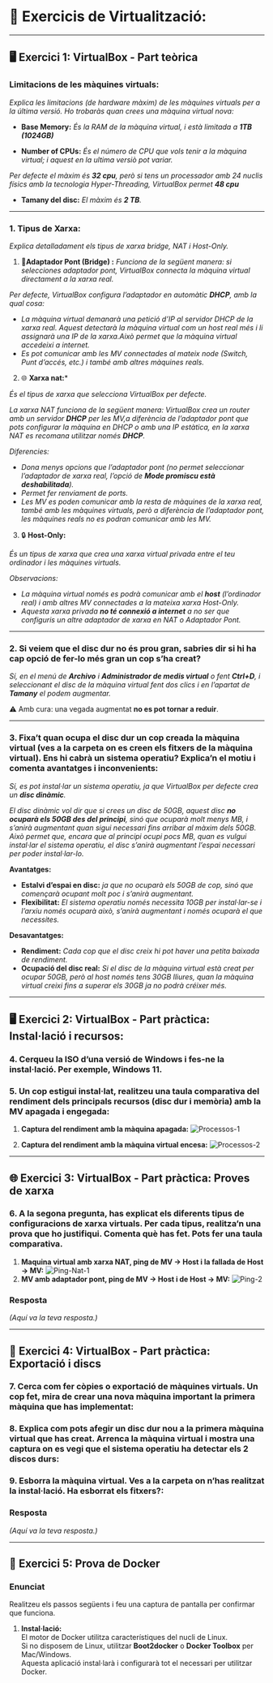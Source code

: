 # 📘 Exercicis de Virtualització:
---
## 🖥️ Exercici 1: VirtualBox - Part teòrica

### Limitacions de les màquines virtuals:
*Explica les limitacions (de hardware màxim) de les màquines virtuals per a la última versió. Ho trobaràs quan crees una màquina virtual nova:*
- **Base Memory:** *És la RAM de la màquina virtual, i està limitada a **1TB (1024GB)***
 
- **Number of CPUs:** *És el número de CPU que vols tenir a la màquina virtual; i aquest en la ultima versiò pot variar.*

*Per defecte el màxim és **32 cpu**, però si tens un processador amb 24 nuclis físics amb la tecnologia Hyper-Threading, VirtualBox permet **48 cpu***

- **Tamany del disc:** *El màxim és **2 TB**.*

---
### 1. Tipus de Xarxa:
*Explica detalladament els tipus de xarxa bridge, NAT i Host-Only.*
1. 🌉**Adaptador Pont (Bridge) :**
   *Funciona de la següent manera: si selecciones adaptador pont, VirtualBox connecta la màquina virtual directament a la xarxa real.*
 
  *Per defecte, VirtualBox configura l’adaptador en automàtic **DHCP**, amb la qual cosa:*
- *La màquina virtual demanarà una petició d’IP al servidor DHCP de la xarxa real. Aquest detectarà la màquina virtual com un host real més i li assignarà una IP de la xarxa.Això permet que la màquina virtual accedeixi a internet.*  
- *Es pot comunicar amb les MV connectades al mateix node (Switch, Punt d’accés, etc.) i també amb altres màquines reals.*

2. 🌐 **Xarxa nat:***

*És el tipus de xarxa que selecciona VirtualBox per defecte.*

*La xarxa NAT funciona de la següent manera:* *VirtualBox crea un router amb un servidor **DHCP** per les MV,a diferència de l’adaptador pont que pots configurar la màquina en DHCP o amb una IP estàtica, en la xarxa NAT es recomana utilitzar només **DHCP**.*

*Diferencies:*
- *Dona menys opcions que l’adaptador pont (no permet seleccionar l’adaptador de xarxa real, l’opció de **Mode promiscu està deshabilitada**).*
- *Permet fer renviament de ports.*
- *Les MV es poden comunicar amb la resta de màquines de la xarxa real, també amb les màquines virtuals, però a diferència de l’adaptador pont, les màquines reals no es podran comunicar amb les MV.*
 

3. 🔒 **Host-Only:**
   
*És un tipus de xarxa que crea una xarxa virtual privada entre el teu ordinador i les màquines virtuals.*

*Observacions:*
- *La màquina virtual només es podrà comunicar amb el **host** (l’ordinador real) i amb altres MV connectades a la mateixa xarxa Host-Only.*
- *Aquesta xarxa privada **no té connexió a internet** a no ser que configuris un altre adaptador de xarxa en NAT o Adaptador Pont.*

----
### 2. Si veiem que el disc dur no és prou gran, sabries dir si hi ha cap opció de fer-lo més gran un cop s’ha creat?

*Sí, en el menú de **Archivo** i **Administrador de medis virtual** o fent **Ctrl+D**, i seleccionant el disc de la màquina virtual fent dos clics i en l’apartat de **Tamany** el podem augmentar.*  

⚠️ Amb cura: una vegada augmentat **no es pot tornar a reduir**.

---
### 3. Fixa’t quan ocupa el disc dur un cop creada la màquina virtual (ves a la carpeta on es creen els fitxers de la màquina virtual). Ens hi cabrà un sistema operatiu? Explica’n el motiu i comenta avantatges i inconvenients:

*Sí, es pot instal·lar un sistema operatiu, ja que VirtualBox per defecte crea un **disc dinàmic**.* 

*El disc dinàmic vol dir que si crees un disc de 50GB, aquest disc **no ocuparà els 50GB des del principi**, sinó que ocuparà molt menys MB, i s’anirà augmentant quan sigui necessari fins arribar al màxim dels 50GB.*
*Això permet que, encara que al principi ocupi pocs MB, quan es vulgui instal·lar el sistema operatiu, el disc s’anirà augmentant l’espai necessari per poder instal·lar-lo.*

**Avantatges:**  
- **Estalvi d’espai en disc:** *ja que no ocuparà els 50GB de cop, sinó que començarà ocupant molt poc i s’anirà augmentant.* 
- **Flexibilitat:** *El sistema operatiu només necessita 10GB per instal·lar-se i l’arxiu només ocuparà això, s’anirà augmentant i només ocuparà el que necessites.*

**Desavantatges:**  
- **Rendiment:** *Cada cop que el disc creix hi pot haver una petita baixada de rendiment.*  
- **Ocupació del disc real:** *Si el disc de la màquina virtual està creat per ocupar 50GB, però al host només tens 30GB lliures, quan la màquina virtual creixi fins a superar els 30GB ja no podrà créixer més.*

---
## 🖥️ Exercici 2: VirtualBox - Part pràctica: Instal·lació i recursos:

### 4. Cerqueu la ISO d’una versió de Windows i fes-ne la instal·lació. Per exemple, Windows 11.  
### 5. Un cop estigui instal·lat, realitzeu una taula comparativa del rendiment dels principals recursos (disc dur i memòria) amb la MV apagada i engegada:
1. **Captura del rendiment amb la màquina apagada:**
![Processos-1](./Captures/Processos-1.png) 

2. **Captura del rendiment amb la màquina virtual encesa:**
![Processos-2](./Captures/Processos-2.png) 

---


## 🌐 Exercici 3: VirtualBox - Part pràctica: Proves de xarxa

### 6. A la segona pregunta, has explicat els diferents tipus de configuracions de xarxa virtuals. Per cada tipus, realitza’n una prova que ho justifiqui. Comenta què has fet. Pots fer una taula comparativa.

1. **Maquina virtual amb xarxa NAT, ping de MV -> Host i la fallada de Host -> MV:**
![Ping-Nat-1](./Captures/Ping-Nat-1.png) 
1. **MV amb adaptador pont, ping de MV -> Host i de Host -> MV:**
![Ping-2](./Captures/Ping-2.png)

### Resposta
*(Aquí va la teva resposta.)*

---

## 💾 Exercici 4: VirtualBox - Part pràctica: Exportació i discs

### 7. Cerca com fer còpies o exportació de màquines virtuals. Un cop fet, mira de crear una nova màquina important la primera màquina que has implementat:

### 8. Explica com pots afegir un disc dur nou a la primera màquina virtual que has creat. Arrenca la màquina virtual i mostra una captura on es vegi que el sistema operatiu ha detectar els 2 discos durs:
### 9. Esborra la màquina virtual. Ves a la carpeta on n’has realitzat la instal·lació. Ha esborrat els fitxers?:

### Resposta
*(Aquí va la teva resposta.)*

---

## 🐳 Exercici 5: Prova de Docker

### Enunciat
Realitzeu els passos següents i feu una captura de pantalla per confirmar que funciona.

1. **Instal·lació:**  
El motor de Docker utilitza característiques del nucli de Linux.  
Si no disposem de Linux, utilitzar **Boot2docker** o **Docker Toolbox** per Mac/Windows.  
Aquesta aplicació instal·larà i configurarà tot el necessari per utilitzar Docker.
